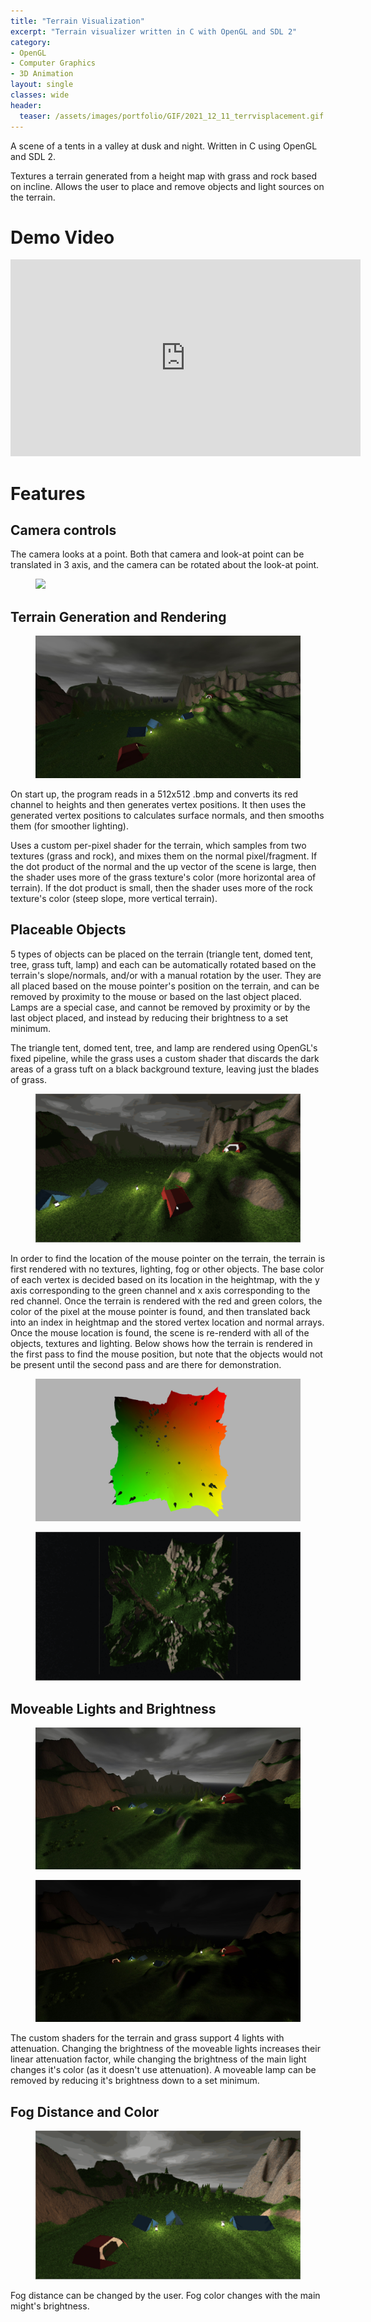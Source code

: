 ```yaml
---
title: "Terrain Visualization"
excerpt: "Terrain visualizer written in C with OpenGL and SDL 2"
category:
- OpenGL
- Computer Graphics
- 3D Animation
layout: single
classes: wide
header:
  teaser: /assets/images/portfolio/GIF/2021_12_11_terrvisplacement.gif
---
```


A scene of a tents in a valley at dusk and night. Written in C using OpenGL and SDL 2.

Textures a terrain generated from a height map with grass and rock based on incline. Allows the user to place and remove objects and light sources on the terrain.

# Demo Video

<iframe width="560" height="315" src="https://www.youtube.com/embed/r0K9M9pK4SQ " title="YouTube video player" frameborder="0" allow="accelerometer; autoplay; clipboard-write; encrypted-media; gyroscope; picture-in-picture" allowfullscreen></iframe>

# Features

## Camera controls

The camera looks at a point. Both that camera and look-at point can be translated in 3 axis, and the camera can be rotated about the look-at point.

<figure class="align-center">
	<a href="/assets/images/portfolio/GIF/2021_12_11_terrviscam.gif"><img src="/assets/images/portfolio/GIF/2021_12_11_terrviscam.gif"></a>
  <figcaption></figcaption>
</figure>

## Terrain Generation and Rendering

<figure class="align-center">
	<a href="/assets/images/portfolio/JPEG/2021_12_11_terrainvisopen.JPG"><img src="/assets/images/portfolio/JPEG/2021_12_11_terrainvisopen.JPG"></a>
  <figcaption></figcaption>
</figure>

On start up, the program reads in a 512x512 .bmp and converts its red channel to heights and then generates vertex positions. It then uses the generated vertex positions to calculates surface normals, and then smooths them (for smoother lighting).

Uses a custom per-pixel shader for the terrain, which samples from two textures (grass and rock), and mixes them on the normal pixel/fragment. If the dot product of the normal and the up vector of the scene is large, then the shader uses more of the grass texture's color (more horizontal area of terrain). If the dot product is small, then the shader uses more of the rock texture's color (steep slope, more vertical terrain).


## Placeable Objects

5 types of objects can be placed on the terrain (triangle tent, domed tent, tree, grass tuft, lamp) and each can be automatically rotated based on the terrain's slope/normals, and/or with a manual rotation by the user. They are all placed based on the mouse pointer's position on the terrain, and can be removed by proximity to the mouse or based on the last object placed. Lamps are a special case, and cannot be removed by proximity or by the last object placed, and instead by reducing their brightness to a set minimum.

The triangle tent, domed tent, tree, and lamp are rendered using OpenGL's fixed pipeline, while the grass uses a custom shader that discards the dark areas of a grass tuft on a black background texture, leaving just the blades of grass.

<figure class="align-center">
	<a href="/assets/images/portfolio/GIF/2021_12_11_terrvisplacement.gif"><img src="/assets/images/portfolio/GIF/2021_12_11_terrvisplacement.gif"></a>
  <figcaption></figcaption>
</figure>

In order to find the location of the mouse pointer on the terrain, the terrain is first rendered with no textures, lighting, fog or other objects. The base color of each vertex is decided based on its location in the heightmap, with the y axis corresponding to the green channel and x axis corresponding to the red channel. Once the terrain is rendered with the red and green colors, the color of the pixel at the mouse pointer is found, and then translated back into an index in heightmap and the stored vertex location and normal arrays. Once the mouse location is found, the scene is re-renderd with all of the objects, textures and lighting. Below shows how the terrain is rendered in the first pass to find the mouse position, but note that the objects would not be present until the second pass and are there for demonstration.

<figure class="align-center">
	<a href="/assets/images/portfolio/JPEG/2021_12_11_terrainvisplacement.JPG"><img src="/assets/images/portfolio/JPEG/2021_12_11_terrainvisplacement.JPG"></a>
  <figcaption></figcaption>
</figure>


<figure class="align-center">
	<a href="/assets/images/portfolio/GIF/2021_12_11_terrvisplacementcolor.gif"><img src="/assets/images/portfolio/GIF/2021_12_11_terrvisplacementcolor.gif"></a>
  <figcaption></figcaption>
</figure>


## Moveable Lights and Brightness

<figure class="align-center">
	<a href="/assets/images/portfolio/JPEG/2021_12_11_terrainvis1.JPG"><img src="/assets/images/portfolio/JPEG/2021_12_11_terrainvis1.JPG"></a>
  <figcaption></figcaption>
</figure>

<figure class="align-center">
	<a href="/assets/images/portfolio/JPEG/2021_12_11_terrainvis1dark.JPG"><img src="/assets/images/portfolio/JPEG/2021_12_11_terrainvis1dark.JPG"></a>
  <figcaption></figcaption>
</figure>

The custom shaders for the terrain and grass support 4 lights with attenuation. Changing the brightness of the moveable lights increases their linear attenuation factor, while changing the brightness of the main light changes it's color (as it doesn't use attenuation). A moveable lamp can be removed by reducing it's brightness down to a set minimum.


## Fog Distance and Color
<figure class="align-center">
	<a href="/assets/images/portfolio/GIF/2021_12_11_terrvisfog.gif"><img src="/assets/images/portfolio/GIF/2021_12_11_terrvisfog.gif"></a>
  <figcaption></figcaption>
</figure>

Fog distance can be changed by the user. Fog color changes with the main might's brightness.
